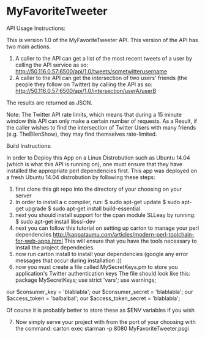 # MyFavoriteTweeter


API Usage Instructions:

This is version 1.0 of the MyFavoriteTweeter API.  This version of the API has two main actions.
1. A caller to the API can get a list of the most recent tweets of a user by calling the API service as so:
  http://50.116.0.57:6500/api/1.0/tweets/sometwitterusername
2. A caller to the API can get the intersection of two users' friends (the people they follow on Twitter) by calling the API as so:
  http://50.116.0.57:6500/api/1.0/intersection/userA/userB
  
The results are returned as JSON.

Note:
  The Twitter API rate limits, which means that during a 15 minute window this API can only make a certain number of requests.
  As a Result, if the caller wishes to find the intersection of Twitter Users with many friends (e.g. TheEllenShow), they may find themselves rate-limited.


Build Instructions:

In order to Deploy this App on a Linux Distrobution such as Ubuntu 14.04 (which is what this API is running on), one must ensure that they have installed the appropriate perl dependencies first.  This app was deployed on a fresh Ubuntu 14.04 distrobution by following these steps:
1. first clone this git repo into the directory of your choosing on your server
2. In order to install a c compiler, run:
  $ sudo apt-get update
  $ sudo apt-get upgrade
  $ sudo apt-get install build-essential
3. next you should install support for the cpan module SLLeay by running:
  $ sudo apt-get install libssl-dev
4. next you can follow this tutorial on setting up carton to manage your perl dependencies
  http://kappataumu.com/articles/modern-perl-toolchain-for-web-apps.html
  This will ensure that you have the tools necessary to install the project dependecies.
5. now run carton install to install your dependencies (google any error messages that occur during installation :))
6. now you must create a file called MySecretKeys.pm to store you application's Twitter authentication keys
  The file should look like this:
package MySecretKeys;
use strict 'vars';
use warnings;

our $consumer_key = 'blablabla';
our $consumer_secret = 'blablabla';
our $access_token = 'balbalbal';
our $access_token_secret = 'blablabla';

Of course it is probably better to store these as $ENV variables if you wish

7. Now simply serve your project with from the port of your choosing with the command:
  carton exec starman -p 8080 MyFavoriteTweeter.psgi
